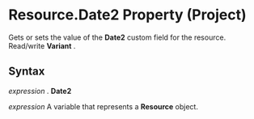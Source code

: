 
# Resource.Date2 Property (Project)

Gets or sets the value of the  **Date2** custom field for the resource. Read/write **Variant** .


## Syntax

 _expression_ . **Date2**

 _expression_ A variable that represents a **Resource** object.

